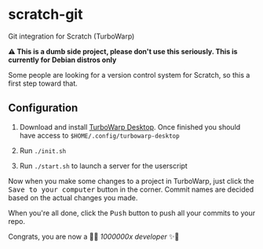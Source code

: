 # scratch-git
Git integration for Scratch (TurboWarp)

**⚠️ This is a dumb side project, please don't use this seriously. This is currently for Debian distros only**

Some people are looking for a version control system for Scratch, so this a first step toward that.

## Configuration

1. Download and install [TurboWarp Desktop](https://desktop.turbowarp.org/). Once finished you should have access to `$HOME/.config/turbowarp-desktop`

2. Run `./init.sh`

3. Run `./start.sh` to launch a server for the userscript

Now when you make some changes to a project in TurboWarp, just click the <kbd>Save to your computer</kbd> button in the corner. Commit names are decided based on the actual changes you made.

When you're all done, click the <kbd>Push</kbd> button to push all your commits to your repo.

Congrats, you are now a 🦄✨ _1000000x developer_ ✨🦄
